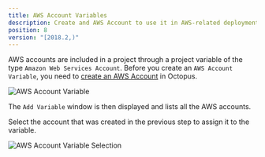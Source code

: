 ```yaml
---
title: AWS Account Variables
description: Create and AWS Account to use it in AWS-related deployment steps
position: 8
version: "[2018.2,)"
---
```


AWS accounts are included in a project through a project variable of the type `Amazon Web Services Account`. Before you create an `AWS Account Variable`, you need to [create an AWS Account](/docs/infrastructure/aws/creating-an-aws-account/index.md) in Octopus.

![AWS Account Variable](aws-account-variable.png "width=500")

The `Add Variable` window is then displayed and lists all the AWS accounts.

Select the account that was created in the previous step to assign it to the variable.

![AWS Account Variable Selection](aws-account-variable-selection.png "width=500")